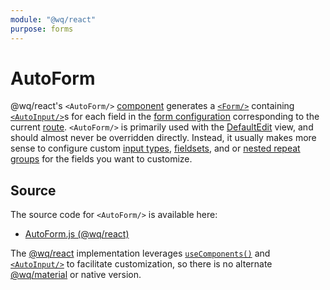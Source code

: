 ```yaml
---
module: "@wq/react"
purpose: forms
---
```


# AutoForm

@wq/react's `<AutoForm/>` [component] generates a [`<Form/>`][Form] containing [`<AutoInput/>`][AutoInput]s for each field in the [form configuration][config]  corresponding to the current [route][@wq/router].  `<AutoForm/>` is primarily used with the [DefaultEdit] view, and should almost never be overridden directly.  Instead, it usually makes more sense to configure custom [input types][custom-input], [fieldsets], and or [nested repeat groups][nested-forms] for the fields you want to customize.

## Source

The source code for `<AutoForm/>` is available here:

 * [AutoForm.js (@wq/react)][react-src]

The [@wq/react] implementation leverages [`useComponents()`][useComponents] and [`<AutoInput/>`][AutoInput]  to facilitate customization, so there is no alternate [@wq/material] or native version.

[component]: ./index.md
[Form]: ./Form.md
[AutoInput]: ./AutoInput.md
[config]: ../wq-configuration-object.md
[@wq/router]: ../@wq/router.md
[DefaultEdit]: ../views/DefaultEdit.md
[@wq/react]: ../@wq/react.md
[@wq/material]: ../@wq/material.md
[useComponents]: ../hooks/useComponents.md

[custom-input]: ../guides/define-a-custom-input-type.md
[fieldsets]: ../guides/organize-inputs-into-fieldsets.md 
[nested-forms]: ../guides/implement-repeating-nested-forms.md

[react-src]: https://github.com/wq/wq.app/blob/main/packages/react/src/components/AutoForm.js
